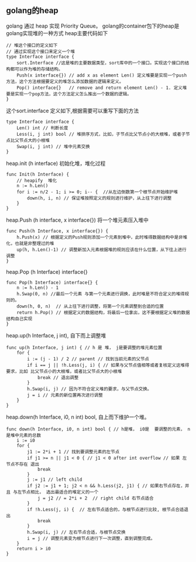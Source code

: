 # 
## golang的heap
golang 通过 heap 实现 Priority Queue。
golang的container包下的heap是golang实现堆的一种方式
heap主要代码如下
```
// 堆这个接口的定义如下
// 通过实现这个接口来定义一个堆
type Interface interface {
	sort.Interface //这是堆的主要数据类型，sort库中的一个接口。实现这个接口的结构都可以作为堆的存储结构。
	Push(x interface{}) // add x as element Len() 定义堆要是实现一个push方法，这个方法根据要定义的堆怎么添加数据的逻辑来定义。
	Pop() interface{}   // remove and return element Len() - 1. 定义堆要是实现一个pop方法，这个方法定义怎么推出一个数据的逻辑。
}

```
这个sort.interface 定义如下,根据需要可以重写下面的方法
```
type Interface interface {
	Len() int // 判断长度
	Less(i, j int) bool // 堆排序方式，比如，子节点比父节点小的大根堆，或者子节点比父节点大的小根堆 
	Swap(i, j int) // 堆中元素交换
}	
```

heap.init (h interface) 初始化堆，堆化过程
```
func Init(h Interface) {
	// heapify  堆化
	n := h.Len()
	for i := n/2 - 1; i >= 0; i-- {  //从左边倒数第一个根节点开始维护堆
		down(h, i, n) // 保证堆按照定义的规则进行维护，从上往下进行调整
	}
}
```
heap.Push (h interface, x interface{}) 将一个堆元素压入堆中

```
func Push(h Interface, x interface{}) {
	h.Push(x) // 根据定义的Push规则添加一个元素到堆中，此时堆得数据结构中是非堆化，也就是非整理过的堆
	up(h, h.Len()-1) // 调整新加入元素根据堆的规则应该在什么位置，从下往上进行调整
}
```

heap.Pop (h Interface) interface{}
```
func Pop(h Interface) interface{} {
	n := h.Len() - 1 
	h.Swap(0, n) //最后一个元素 与第一个元素进行调换，此时堆是不符合定义的堆得规则的。
	down(h, 0, n)  // 从上往下进行调整，将第一个元素调整到合适的位置
	return h.Pop() // 根据定义的数据结构，将最后一位拿出，这不要根据定义堆的数据结构自己实现
}
``` 
heap.up(h Interface, j int), 自下而上调整堆
```
func up(h Interface, j int) { // h 是 堆， j是要调整的堆元素位置
	for {
		i := (j - 1) / 2 // parent // 找到当前元素的父节点
		if i == j || !h.Less(j, i) { // 如果与父节点值相等或者复核定义这堆得要求，比如 比父节点小的大根堆，或者比父节点大的小根堆 
			break // 退出调整
		}
		h.Swap(i, j) // 因为不符合定义堆的要求，与父节点交换。 
		j = i // 元素的新位置再次进行调整
	}
}
```

heap.down(h Interface, i0, n int) bool, 自上而下维护一个堆。
```
func down(h Interface, i0, n int) bool { // h是堆， i0是  要调整的元素， n是堆中元素的总数
	i := i0
	for {
		j1 := 2*i + 1 // 找到要调整元素的左节点
		if j1 >= n || j1 < 0 { // j1 < 0 after int overflow // 如果 左节点不存在 退出
			break
		}
		j := j1 // left child
		if j2 := j1 + 1; j2 < n && h.Less(j2, j1) { // 如果右节点存在，并且 与左节点相比， 选出最适合的堆定义的一个
			j = j2 // = 2*i + 2  // right child 右节点适合
		}
		if !h.Less(j, i) {  // 左右节点适合的，与根节点进行比较, 根节点合适退出
			break
		}
		h.Swap(i, j) // 左右节点合适，与根节点交换
		i = j // 调整元素变为根节点进行下一次调整，直到调整完成。
	}
	return i > i0
}
```
